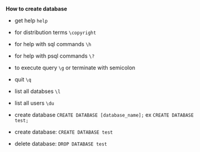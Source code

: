 **How to create database**

- get help `help`

- for distribution terms `\copyright`

- for help with sql commands `\h`

- for help with psql commands `\?`

- to execute query `\g` or terminate with semicolon

- quit `\q`

- list all databses `\l`

- list all users `\du`

- create database `CREATE DATABASE [database_name];` ex `CREATE DATABASE test;`

- create database: `CREATE DATABASE test`

- delete database: `DROP DATABASE test`
